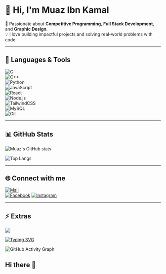 # 👋 Hi, I'm Muaz Ibn Kamal  

🚀 Passionate about **Competitive Programming**, **Full Stack Development**, and **Graphic Design**.  
💡 I love building impactful projects and solving real-world problems with code.  

---

## 🚀 Languages & Tools  
![C](https://img.shields.io/badge/-C-000?&logo=C&logoColor=white)  
![C++](https://img.shields.io/badge/-C++-00599C?logo=cplusplus&logoColor=white)  
![Python](https://img.shields.io/badge/-Python-3776AB?logo=python&logoColor=white)  
![JavaScript](https://img.shields.io/badge/-JavaScript-F7DF1E?logo=javascript&logoColor=black)  
![React](https://img.shields.io/badge/-React-61DAFB?logo=react&logoColor=black)  
![Node.js](https://img.shields.io/badge/-Node.js-339933?logo=node.js&logoColor=white)  
![TailwindCSS](https://img.shields.io/badge/-TailwindCSS-06B6D4?logo=tailwindcss&logoColor=white)  
![MySQL](https://img.shields.io/badge/-MySQL-4479A1?logo=mysql&logoColor=white)  
![Git](https://img.shields.io/badge/-Git-F05032?logo=git&logoColor=white)  

---

## 📊 GitHub Stats  
![Muaz's GitHub stats](https://github-readme-stats.vercel.app/api?username=Muaz-Ibn-Kamal&show_icons=true&theme=radical)  

![Top Langs](https://github-readme-stats.vercel.app/api/top-langs/?username=Muaz-Ibn-Kamal&layout=compact&theme=radical)

---

## 🌐 Connect with me   
[![Mail](https://img.shields.io/badge/-Gmail-D14836?logo=gmail&logoColor=white)](mailto:muazibnkamal8@gmail.com)  
[![Facebook](https://img.shields.io/badge/-Facebook-1877F2?logo=facebook&logoColor=white)]([https://facebook.com/YOUR_FACEBOOK](https://www.facebook.com/muazibnkamal.alif.18))  
[![Instagram](https://img.shields.io/badge/-Instagram-E4405F?logo=instagram&logoColor=white)]([https://instagram.com/YOUR_INSTAGRAM](https://www.instagram.com/muaz_ibn_kamal/))  

---

## ⚡ Extras  
![](https://komarev.com/ghpvc/?username=Muaz-Ibn-Kamal&color=brightgreen)  

[![Typing SVG](https://readme-typing-svg.herokuapp.com/?lines=Competitive+Programmer;Full+Stack+Developer;Graphic+Designer;Research+Enthusiast)](https://git.io/typing-svg)  

![GitHub Activity Graph](https://github-readme-activity-graph.vercel.app/graph?username=Muaz-Ibn-Kamal&theme=react-dark)
## Hi there 👋

<!--
**Muaz-Ibn-Kamal/Muaz-Ibn-Kamal** is a ✨ _special_ ✨ repository because its `README.md` (this file) appears on your GitHub profile.

Here are some ideas to get you started:

- 🔭 I’m currently working on ...
- 🌱 I’m currently learning ...
- 👯 I’m looking to collaborate on ...
- 🤔 I’m looking for help with ...
- 💬 Ask me about ...
- 📫 How to reach me: ...
- 😄 Pronouns: ...
- ⚡ Fun fact: ...
-->
